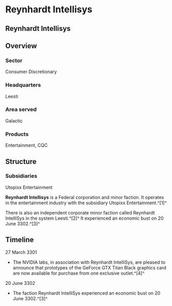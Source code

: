 # Reynhardt Intellisys
## Reynhardt Intellisys

		

## Overview

### Sector

Consumer Discretionary

### Headquarters

Leesti

### Area served

Galactic

### Products

Entertainment, CQC

## Structure

### Subsidiaries

Utopixx Entertainment

**Reynhardt Intellisys** is a Federal corporation and minor faction. It operates in the entertainment industry with the subsidiary Utopixx Entertainment.^[1]^

There is also an independent corporate minor faction called Reynhardt IntelliSys in the system Leesti.^[2]^ It experienced an economic bust on 20 June 3302.^[3]^

## Timeline

27 March 3301 

- The NVIDIA labs, in association with Reynhardt IntelliSys, are pleased to announce that prototypes of the GeForce GTX Titan Black graphics card are now available for purchase from one exclusive outlet.^[4]^

20 June 3302

- The faction Reynhardt IntelliSys experienced an economic bust on 20 June 3302.^[3]^